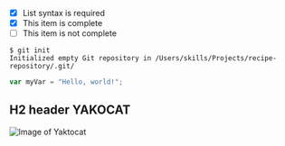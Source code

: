 - [x] List syntax is required
- [x] This item is complete
- [ ] This item is not complete

```
$ git init
Initialized empty Git repository in /Users/skills/Projects/recipe-repository/.git/
```

``` javascript
var myVar = "Hello, world!";
```

## H2 header YAKOCAT

![Image of Yaktocat](https://octodex.github.com/images/yaktocat.png)
